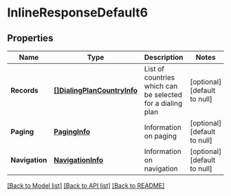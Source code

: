 # InlineResponseDefault6

## Properties
Name | Type | Description | Notes
------------ | ------------- | ------------- | -------------
**Records** | [**[]DialingPlanCountryInfo**](DialingPlanCountryInfo.md) | List of countries which can be selected for a dialing plan | [optional] [default to null]
**Paging** | [**PagingInfo**](PagingInfo.md) | Information on paging | [optional] [default to null]
**Navigation** | [**NavigationInfo**](NavigationInfo.md) | Information on navigation | [optional] [default to null]

[[Back to Model list]](../README.md#documentation-for-models) [[Back to API list]](../README.md#documentation-for-api-endpoints) [[Back to README]](../README.md)


